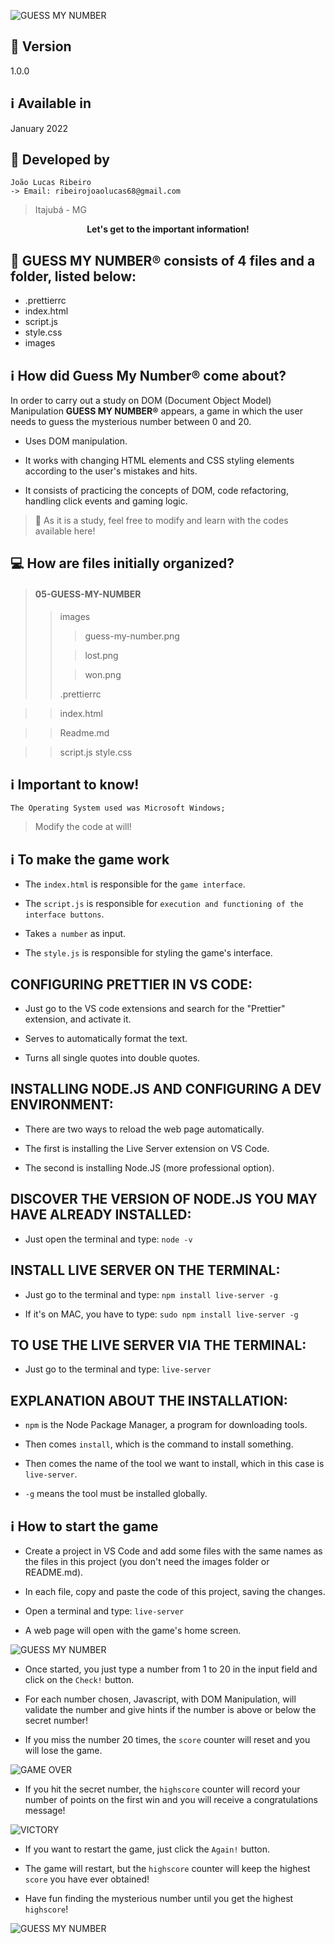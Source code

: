 ![GUESS MY NUMBER](images/guess-my-number.png)

## :closed_book: Version

1.0.0

## :information_source: Available in

January 2022

## :construction_worker: Developed by

```
João Lucas Ribeiro
-> Email: ribeirojoaolucas68@gmail.com

```

> Itajubá - MG

<div align="center">
   <p><b>Let's get to the important information!</b></p>  
</div>

## 🔖 GUESS MY NUMBER® consists of 4 files and a folder, listed below:

- .prettierrc
- index.html
- script.js
- style.css
- images

## :information_source: How did Guess My Number® come about?

In order to carry out a study on DOM (Document Object Model) Manipulation **GUESS MY NUMBER®** appears, a game in which the user needs to guess the mysterious number between 0 and 20.

- Uses DOM manipulation.

- It works with changing HTML elements and CSS styling elements according to the user's mistakes and hits.

- It consists of practicing the concepts of DOM, code refactoring, handling click events and gaming logic.

> :book: As it is a study, feel free to modify and learn with the codes available here!

## 💻 How are files initially organized?

> #### 05-GUESS-MY-NUMBER
>
> > images
> >
> > > guess-my-number.png
> >
> > > lost.png
> >
> > > won.png
> >
> > .prettierrc

> > index.html

> > Readme.md

> > script.js
> > style.css

## :information_source: Important to know!

`The Operating System used was Microsoft Windows;`

> Modify the code at will!

## :information_source: To make the game work

- The `index.html` is responsible for the `game interface`.

- The `script.js` is responsible for `execution and functioning of the interface buttons`.

- Takes `a number` as input.

- The `style.js` is responsible for styling the game's interface.

## CONFIGURING PRETTIER IN VS CODE:

- Just go to the VS code extensions and search for the "Prettier" extension, and activate it.

- Serves to automatically format the text.

- Turns all single quotes into double quotes.

## INSTALLING NODE.JS AND CONFIGURING A DEV ENVIRONMENT:

- There are two ways to reload the web page automatically.

- The first is installing the Live Server extension on VS Code.

- The second is installing Node.JS (more professional option).

## DISCOVER THE VERSION OF NODE.JS YOU MAY HAVE ALREADY INSTALLED:

- Just open the terminal and type:
  `node -v`

## INSTALL LIVE SERVER ON THE TERMINAL:

- Just go to the terminal and type:
  `npm install live-server -g`

- If it's on MAC, you have to type:
  `sudo npm install live-server -g`

## TO USE THE LIVE SERVER VIA THE TERMINAL:

- Just go to the terminal and type:
  `live-server`

## EXPLANATION ABOUT THE INSTALLATION:

- `npm` is the Node Package Manager, a program for downloading tools.

- Then comes `install`, which is the command to install something.

- Then comes the name of the tool we want to install, which in this case is `live-server`.

- `-g` means the tool must be installed globally.

## :information_source: How to start the game

- Create a project in VS Code and add some files with the same names as the files in this project (you don't need the images folder or README.md).

- In each file, copy and paste the code of this project, saving the changes.

- Open a terminal and type:
  `live-server`

- A web page will open with the game's home screen.

![GUESS MY NUMBER](images/guess-my-number.png)

- Once started, you just type a number from 1 to 20 in the input field and click on the `Check!` button.

- For each number chosen, Javascript, with DOM Manipulation, will validate the number and give hints if the number is above or below the secret number!

- If you miss the number 20 times, the `score` counter will reset and you will lose the game.

![GAME OVER](images/lost.png)

- If you hit the secret number, the `highscore` counter will record your number of points on the first win and you will receive a congratulations message!

![VICTORY](images/won.png)

- If you want to restart the game, just click the `Again!` button.

- The game will restart, but the `highscore` counter will keep the highest `score` you have ever obtained!

- Have fun finding the mysterious number until you get the highest `highscore`!

![GUESS MY NUMBER](images/guess-my-number.png)
